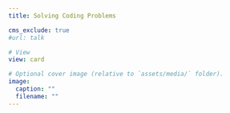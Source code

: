 ```yaml
---
title: Solving Coding Problems

cms_exclude: true
#url: talk

# View
view: card

# Optional cover image (relative to `assets/media/` folder).
image:
  caption: ""
  filename: ""
---
```

